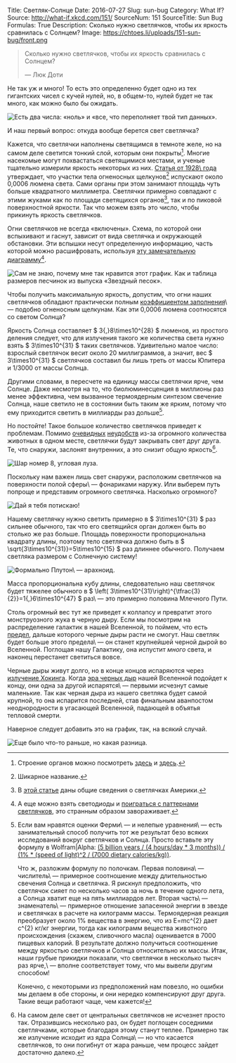 Title: Светляк-Солнце
Date: 2016-07-27
Slug: sun-bug
Category: What If?
Source: http://what-if.xkcd.com/151/
SourceNum: 151
SourceTitle: Sun Bug
Formulas: True
Description: Сколько нужно светлячков, чтобы их яркость сравнилась с Солнцем?
Image: https://chtoes.li/uploads/151-sun-bug/front.png

> Сколько нужно светлячков, чтобы их яркость сравнилась с Солнцем?
>
> — Люк Доти

Не так уж и много! То есть это определенно будет одно из тех гигантских чисел с кучей нулей, но, в общем-то, нулей будет не так много, как можно было бы ожидать.

![](/uploads/151-sun-bug/bignumbers_ru.png "Есть два числа: «ноль» и «все, что переполняет твой тип данных».")

И наш первый вопрос: откуда вообще берется свет светлячка?

Кажется, что светлячки наполнены светящимся в темноте желе, но на самом деле светится тонкий слой, которым они покрыты[^1]. Многие насекомые могут похвастаться светящимися местами, и ученые тщательно измерили яркость некоторых из них. [Статья от 1928\ года][3] утверждает, что участки тела огненосных щелкунов[^2] испускают около 0,0006 люмена света. Сами органы при этом занимают площадь чуть больше квадратного миллиметра. Светлячки примерно совпадают с этими жуками как по площади светящихся органов[^3], так и по пиковой поверхностной яркости. Так что можем взять это число, чтобы прикинуть яркость светлячков.

[^1]: Строение органов можно посмотреть [здесь][1] и [здесь][2].

[^2]: Шикарное название.

[^3]: В [этой статье][4] даны общие сведения о светлячках Америки.

Огни светлячков не всегда «включены». Схема, по которой они вспыхивают и гаснут, зависит от  вида светлячка и окружающей обстановки. Эти вспышки несут определенную информацию, часть которой можно расшифровать, используя [эту замечательную диаграмму][5][^4].

[^4]: А еще можно взять светодиоды и [поиграться с паттернами светлячков][6], это странным образом завораживает.

![](/uploads/151-sun-bug/chart_ru.png "Сам не знаю, почему мне так нравится этот график. Как и таблица размеров песчинок из выпуска «Звездный песок».")

Чтобы получить максимальную яркость, допустим, что огни наших светлячков обладают практически полным [коэффициентом заполнения][7]\ — подобно огненосным щелкунам. Как эти 0,0006 люмена соотносятся со светом Солнца?

Яркость Солнца составляет $ 3{,}8\times10^{28} $ люменов, из простого деления следует, что для излучения такого же количества света нужно взять $ 3\times10^{31} $ таких светлячков. Удивительно малое число: взрослый светлячок весит около 20 миллиграммов, а значит, вес $ 3\times10^{31} $ светлячков составил бы лишь треть от массы Юпитера и 1/3000 от массы Солнца.

Другими словами, в пересчете на единицу массы светлячки ярче, чем Солнце. Даже несмотря на то, что биолюминесценция в миллионы раз менее эффективна, чем вызванное термоядерным синтезом свечение Солнца, наше светило не в состоянии быть таким же ярким, потому что ему приходится светить в миллиарды раз дольше[^5].

[^5]:
    Если вам нравятся оценки Ферми\ — и нелепые уравнения\ — есть занимательный способ получить тот же результат безо всяких исследований вокруг светлячков и Солнца. Просто вставьте эту формулу в Wolfram|Alpha: [(5 billion years / (4 hours/day \* 3 months)) / (1% \* (speed of light)^2 / (7000 dietary calories/kg))][8].

    Что ж, разложим формулу по полочкам. Первая половина\ — числитель\ — примерное соотношение между длительностью свечения Солнца и светлячка. Я рискнул предположить, что светлячок сияет по несколько часов за ночь в течение одного лета, а Солнца хватит еще на пять миллиардов лет. Вторая часть\ — знаменатель\ — примерное отношение запасенной энергии в звезде и светлячках в расчете на килограмм массы. Термоядерная реакция преобразует около 1% вещества в энергию, что из E=mc^{2} дает c^{2} кг/кг энергии, тогда как килограмм вещества животного происхождения (скажем, сливочного масла) оценивается в 7000 пищевых калорий. В результате должно получиться соотношение между яркостью светлячков и Солнца относительно их массы. Итак, наши грубые прикидки показали, что светлячки в несколько тысяч раз ярче,\ — вполне соответствует тому, что мы вывели другим способом!

    Конечно, с некоторыми из предположений нам повезло, но ошибки мы делаем в обе стороны, и они нередко компенсируют друг друга. Такие вещи работают чаще, чем кажется!

Но постойте! Такое большое количество светлячков приведет к проблемам. Помимо [очевидных][9] [неудобств][10] из-за огромного количества животных в одном месте, светлячки будут закрывать свет друг друга. Те, что снаружи, заслонят внутренних, а это снизит общую яркость[^6].

[^6]: На самом деле свет от центральных светлячков не исчезнет просто так. Отразившись несколько раз, он будет поглощен соседними светлячками, которые благодаря этому станут теплее. Примерно так же излучение исходит из ядра Солнца\ — но что касается светлячков, то они погибнут от жара раньше, чем процесс зайдет достаточно далеко.

![](/uploads/151-sun-bug/blocked.png "Шар номер 8, угловая луза.")

Поскольку нам важен лишь свет снаружи, расположим светлячков на поверхности полой сферы\ — фонариками наружу. Или выберем путь попроще и представим огромного светлячка. Насколько огромного?

![](/uploads/151-sun-bug/insect_ru.png "Дай я тебя потискаю!")

Нашему светлячку нужно светить примерно в $ 3\times10^{31} $ раз сильнее обычного, так что его светящийся орган должен быть во столько же раз больше. Площадь поверхности пропорциональна квадрату длины, поэтому тело светлячка должно быть в $ \sqrt{3\times10^{31}}=5\times10^{15} $ раз длиннее обычного. Получаем светляка размером с Солнечную систему!

![](/uploads/151-sun-bug/solar_ru.png "Формально Плутон\ — арахноид.")

Масса пропорциональна кубу длины, следовательно наш светлячок будет тяжелее обычного в $ \left( 3\times10^{31}\right)^{\tfrac{3}{2}}=1{,}6\times10^{47} $ раз\ — это примерно половина Млечного Пути.

Столь огромный вес тут же приведет к коллапсу и превратит этого монструозного жука в черную дыру. Если мы посмотрим на распределение галактик в нашей Вселенной, то поймем, что есть [предел][11], дальше которого черные дыры расти не смогут. Наш светляк будет больше этого предела\ — он станет крупнейшей черной дырой во Вселенной. Поглощая нашу Галактику, она испустит *много* света, и наконец перестанет светиться вовсе.

Черные дыры живут долго, но в конце концов испаряются через [излучение Хокинга][12]. Когда [эра черных дыр][13] нашей Вселенной подойдет к концу, они одна за другой испарятся\ — первыми исчезнут самые маленькие. Так как черная дыра из нашего светляка будет самой крупной, то она испарится последней, став финальным аванпостом неоднородности в угасающей Вселенной, падающей в объятья тепловой смерти.

Наверное следует добавить это на график, так, на всякий случай.

![](/uploads/151-sun-bug/chart2_ru.png "Еще было что-то раньше, но какая разница.")

[1]: http://ase.tufts.edu/biology/firefly/ "Свечение светлячков и оксид азота (англ.) | Tufts University"

[2]: http://jcb.rupress.org/content/16/2/323.full.pdf "Организация и возбуждение светящегося органа светляка, Photuris Pennsylvanica (жесткокрылые) [англ.] | The Journal of Cell Biology"

[3]: http://europepmc.org/backend/ptpmcrender.fcgi?accid=PMC2323700&blobtype=pdf "Яркость свечения огненосного щелкуна (англ.) | Е. Н. Харви и К. П. Стивенс"

[4]: http://www.biolbull.org/content/125/2/234.full.pdf "Управление вспышками светлячков, часть 2: Роль центральной нервной системы (англ.) | Джеймс Ф. Кейс и Джон Бак"

[5]: https://legacy.mos.org/fireflywatch/images/MOS_FFW_Firefly_Flash_Chart.pdf "Диаграмма вспышек светлячков (англ.) | mos.org"

[6]: https://www.youtube.com/watch?v=ZGvtnE1Wy6U "Синхронизация светлячков"

[7]: https://ru.wikipedia.org/wiki/Скважность "Скважность | Википедия"

[8]: http://www.wolframalpha.com/input/?i=(5+billion+years+%2F+(4+hours%2Fday+*+3+months))+%2F+(1%25+*+(speed+of+light)%5E2+%2F+(7000+dietary+calories%2Fkg)) "Wolfram|Alpha: Computational Knowledge Engine (англ.)"

[9]: https://chtoes.li/a-mole-of-moles/ "Моль кротов"

[10]: https://chtoes.li/starlings/ "Скворцы"

[11]: http://nlo-mir.ru/chudesa-nauki/37770-razmera-chernyh-dyr.html "Ученые ограничили предел размера черных дыр | НЛО мир"

[12]: https://ru.wikipedia.org/wiki/Излучение_Хокинга "Излучение Хокинга | Википедия"

[13]: https://ru.wikipedia.org/wiki/Будущее_расширяющейся_Вселенной#.D0.AD.D1.80.D0.B0_.D1.87.D1.91.D1.80.D0.BD.D1.8B.D1.85_.D0.B4.D1.8B.D1.80 "Будущее расширяющейся Вселенной | Википедия"

